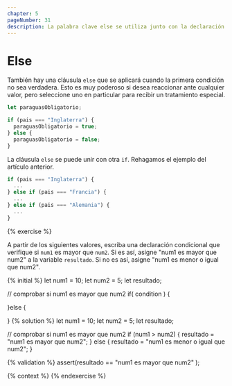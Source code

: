 ```yaml
---
chapter: 5
pageNumber: 31
description: La palabra clave else se utiliza junto con la declaración if para proporcionar un bloque de código alternativo para ejecutar cuando la condición especificada en la declaración if se evalúa como falsa.
---
```

# Else

También hay una cláusula `else` que se aplicará cuando la primera condición no sea verdadera. Esto es muy poderoso si desea reaccionar ante cualquier valor, pero seleccione uno en particular para recibir un tratamiento especial.

```javascript
let paraguasObligatorio;

if (pais === "Inglaterra") {
  paraguasObligatorio = true;
} else {
  paraguasObligatorio = false;
}
```

La cláusula `else` se puede unir con otra `if`. Rehagamos el ejemplo del artículo anterior.

```javascript
if (pais === "Inglaterra") {
  ...
} else if (pais === "Francia") {
  ...
} else if (pais === "Alemania") {
  ...
}
```

{% exercise %}

A partir de los siguientes valores, escriba una declaración condicional que verifique si `num1` es mayor que `num2`. Si es así, asigne "num1 es mayor que num2" a la variable `resultado`. Si no es así, asigne "num1 es menor o igual que num2".

{% initial %}
let num1 = 10;
let num2 = 5;
let resultado;

// comprobar si num1 es mayor que num2
if( condition ) {

}else {

}
{% solution %}
let num1 = 10;
let num2 = 5;
let resultado;

// comprobar si num1 es mayor que num2
if (num1 > num2) {
  resultado = "num1 es mayor que num2";
} else {
  resultado = "num1 es menor o igual que num2";
}

{% validation %}
assert(resultado == "num1 es mayor que num2" );

{% context %}
{% endexercise %}
